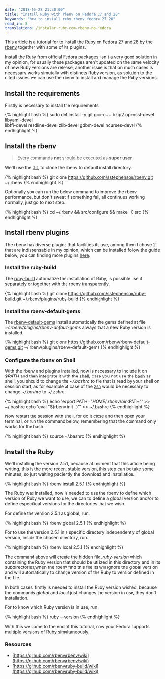 ```yaml
---
date: "2018-05-28 21:30:00"
title: "Install Ruby with rbenv on Fedora 27 and 28"
keywords: "how to install ruby rbenv fedora 27 28"
read_in: 8
translations: /instalar-ruby-com-rbenv-no-fedora
---
```


This article is a tutorial for to install the [Ruby](https://www.ruby-lang.org/en/) on [Fedora](https://getfedora.org) 27 and 28 by the [rbenv](https://github.com/rbenv/rbenv) together with some of its plugins.

Install the Ruby from official Fedora packages, isn't a very good solution in my opinion, for usually these packages aren't updated on the same velocity of new Ruby versions are release, another issue is that on much cases is necessary works simutally with distincts Ruby version, as solution to the cited issues  we can use the rbenv to install and manage the Ruby versions.

## Install the requirements

Firstly is necessary to install the requirements.

{% highlight bash %}
sudo dnf install -y git gcc-c++ bzip2 openssl-devel libyaml-devel \
  libffi-devel readline-devel zlib-devel gdbm-devel ncurses-devel
{% endhighlight %}

## Install the rbenv

> Every commands __not__ should be executed as __super user__.

We'll use the [Git](https://git-scm.com/book/en/v2/Getting-Started-A-Short-History-of-Git), to clone the rbenv to default install directory.

{% highlight bash %}
git clone https://github.com/sstephenson/rbenv.git ~/.rbenv
{% endhighlight %}

Optionally you can run the below command to improve the rbenv performance, but don't sweat if something fail, all continues working normally, just go to next step.

{% highlight bash %}
cd ~/.rbenv && src/configure && make -C src
{% endhighlight %}

## Install rbenv plugins

The rbenv has diverse plugins that facilities its use, among them I chose 2 that are indispensable in my opinion, which can be installed follow the guide below, you can finding more plugins [here](https://github.com/rbenv/rbenv/wiki/Plugins).

### Install the ruby-build

The [ruby-build](https://github.com/rbenv/rbenv-default-gems) automatize the installation of Ruby, is possible use it separately or together with the rbenv transparently.

{% highlight bash %}
git clone https://github.com/sstephenson/ruby-build.git ~/.rbenv/plugins/ruby-build
{% endhighlight %}

### Install the rbenv-default-gems

The [rbenv-default-gems](https://github.com/rbenv/rbenv-default-gems) install automatically the gems defined at file _~/.rbenv/plugins/rbenv-default-gems_ always that a new Ruby version is installed.

{% highlight bash %}
git clone https://github.com/rbenv/rbenv-default-gems.git ~/.rbenv/plugins/rbenv-default-gems
{% endhighlight %}

### Configure the rbenv on Shell

With the rbenv and plugins installed, now is necessary to include it on _$PATH_ and then integrate it with the [shell](https://en.wikipedia.org/wiki/Shell_(computing)), case you not use the [bash](https://en.wikipedia.org/wiki/Bash_(Unix_shell)) as shell, you should to change the _~/.bashrc_ to file that is read by your shell on session start, as for example at case of the [zsh](https://en.wikipedia.org/wiki/Z_shell) would be necessary to change _~/.bashrc_ to _~/.zshrc_.

{% highlight bash %}
echo 'export PATH="$HOME/.rbenv/bin:$PATH"' >> ~/.bashrc
echo 'eval "$(rbenv init -)"' >> ~/.bashrc
{% endhighlight %}

Now restart the session with shell, for do it close and then open your terminal, or run the command below, remembering that the command only works for the bash.

{% highlight bash %}
source ~/.bashrc
{% endhighlight %}

## Install the Ruby

We'll installing the version 2.5.1, because at moment that this article being writing, this is the more recent stable version, this step can be take some minutes, so just waiting paciently the download and installation.

{% highlight bash %}
rbenv install 2.5.1
{% endhighlight %}

The Ruby was installed, now is needed to use the rbenv to define which version of Ruby we want to use, we can to define a global version and/or to define especifical versions for the directories that we wish.

For define the version 2.5.1 as global, run.

{% highlight bash %}
rbenv global 2.5.1
{% endhighlight %}

For to use the version 2.5.1 in a specific directory independently of global version, inside the chosen directory, run.

{% highlight bash %}
rbenv local 2.5.1
{% endhighlight %}

The command above will create the hidden file _.ruby-version_ which containing the Ruby version that should be utilized in this directory and in its subdirectories,when the rbenv find this file its will ignore the global version  and will automatically to change version of the Ruby to version defined in the file.

In both cases, firstly is needed to install the Ruby version wished, because the commands _global_ and _local_ just changes the version in use, they don't installation.

For to know which Ruby version is in use, run.

{% highlight bash %}
ruby --version
{% endhighlight %}

With this we come to the end of this tutorial, now your Fedora supports multiple versions of Ruby simultaneously.

### Resources

* [https://github.com/rbenv/rbenv/wiki](https://github.com/rbenv/rbenv/wiki)
* [https://github.com/rbenv/ruby-build/wiki](https://github.com/rbenv/ruby-build/wiki)
